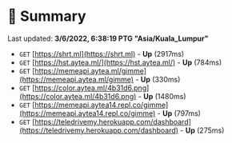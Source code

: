 # 📖 Summary
Last updated: **3/6/2022, 6:38:19 PTG "Asia/Kuala_Lumpur"**

- `GET` [https://shrt.ml](https://shrt.ml) - **Up** (2917ms)
- `GET` [https://hst.aytea.ml/](https://hst.aytea.ml/) - **Up** (784ms)
- `GET` [https://memeapi.aytea.ml/gimme](https://memeapi.aytea.ml/gimme) - **Up** (330ms)
- `GET` [https://color.aytea.ml/4b31d6.png](https://color.aytea.ml/4b31d6.png) - **Up** (1480ms)
- `GET` [https://memeapi.aytea14.repl.co/gimme](https://memeapi.aytea14.repl.co/gimme) - **Up** (797ms)
- `GET` [https://teledrivemy.herokuapp.com/dashboard](https://teledrivemy.herokuapp.com/dashboard) - **Up** (275ms)
